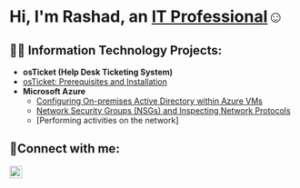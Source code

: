 <h1>Hi, I'm Rashad, an <a href="https://linkedin.com/in/rashad-mowatt-9b401899">IT Professional</a>☺</h1>

<h2>👨‍💻 Information Technology Projects:</h2>

- <b>osTicket (Help Desk Ticketing System)</b>
 -  [osTicket: Prerequisites and Installation](https://github.com/rmowatt21/osticket-prereqs-)
- <b>Microsoft Azure</b>
  - [Configuring On-premises Active Directory within Azure VMs](https://github.com/rmowatt21/Configure-AD-.git)
  -  [Network Security Groups (NSGs) and Inspecting Network Protocols](https://github.com//rmowatt21/azure-network-protocols)
  -  [Performing activities on the network] 

<h2>🤳Connect with me:</h2>

[<img align="left" alt="Rashad | LinkedIn" width="22px" src="https://cdn.jsdelivr.net/npm/simple-icons@v3/icons/linkedin.svg" />][linkedin]

[linkedin]: https://www.linkedin.com/in/rashad-mowatt-9b401899/
